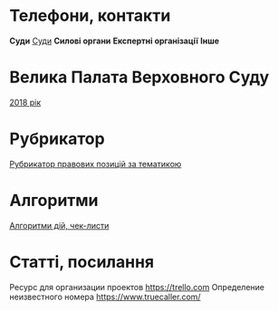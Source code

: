 <!-- TITLE: Головна сторінка -->
<!-- SUBTITLE: Зміст та посилання на інші сторінки -->

# Телефони, контакти
**Суди** [Суди](https://wicase.herokuapp.com/contacts-courts)
**Силові органи**
**Експертні організації**
**Інше**
# Велика Палата Верховного Суду
[2018 рік](https://wicase.herokuapp.com/VPVS18)

# Рубрикатор
[Рубрикатор правових позицій за тематикою](https://wicase.herokuapp.com/tags)
# Алгоритми 
[Алгоритми дій, чек-листи](https://wicase.herokuapp.com/algoritm)
# Статті, посилання
Ресурс для организации проектов https://trello.com
Определение неизвестного номера https://www.truecaller.com/
